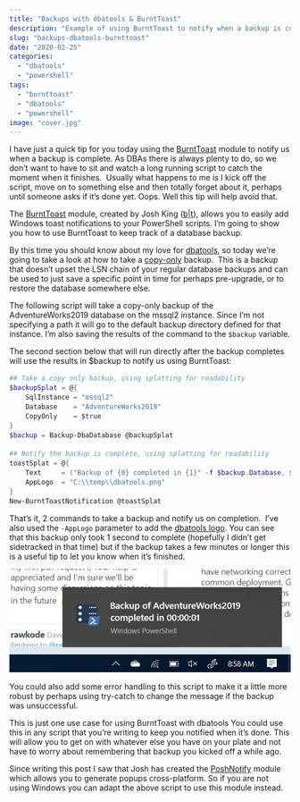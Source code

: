 ```yaml
---
title: "Backups with dbatools & BurntToast"
description: "Example of using BurntToast to notify when a backup is complete."
slug: "backups-dbatools-burnttoast"
date: "2020-02-25"
categories:
  - "dbatools"
  - "powershell"
tags:
  - "burnttoast"
  - "dbatools"
  - "powershell"
image: "cover.jpg"
---
```


I have just a quick tip for you today using the [BurntToast](https://github.com/Windos/BurntToast) module to notify us when a backup is complete. As DBAs there is always plenty to do, so we don’t want to have to sit and watch a long running script to catch the moment when it finishes.  Usually what happens to me is I kick off the script, move on to something else and then totally forget about it, perhaps until someone asks if it’s done yet. Oops. Well this tip will help avoid that.

The [BurntToast](https://github.com/Windos/BurntToast) module, created by Josh King ([b](https://toastit.dev/)|[t](https://twitter.com/windosnz)), allows you to easily add Windows toast notifications to your PowerShell scripts. I’m going to show you how to use BurntToast to keep track of a database backup.

By this time you should know about my love for [dbatools](https://dbatools.io/), so today we’re going to take a look at how to take a [copy-only](https://docs.microsoft.com/en-us/sql/relational-databases/backup-restore/copy-only-backups-sql-server?view=sql-server-ver15) backup.  This is a backup that doesn’t upset the LSN chain of your regular database backups and can be used to just save a specific point in time for perhaps pre-upgrade, or to restore the database somewhere else.

The following script will take a copy-only backup of the AdventureWorks2019 database on the mssql2 instance. Since I’m not specifying a path it will go to the default backup directory defined for that instance. I’m also saving the results of the command to the `$backup` variable.

The second section below that will run directly after the backup completes will use the results in $backup to notify us using BurntToast:

```PowerShell
## Take a copy only backup, using splatting for readability
$backupSplat = @{
    SqlInstance = "mssql2"
    Database    = "AdventureWorks2019"
    CopyOnly    = $true
}
$backup = Backup-DbaDatabase @backupSplat

## Notify the backup is complete, using splatting for readability
toastSplat = @{
    Text     = ("Backup of {0} completed in {1}" -f $backup.Database, $backup.Duration.ToString())
    AppLogo  = "C:\\temp\\dbatools.png"
}
New-BurntToastNotification @toastSplat
```

That’s it, 2 commands to take a backup and notify us on completion.  I’ve also used the `-AppLogo` parameter to add the [dbatools logo](https://github.com/sqlcollaborative/dbatools/blob/development/bin/dbatools.png). You can see that this backup only took 1 second to complete (hopefully I didn’t get sidetracked in that time) but if the backup takes a few minutes or longer this is a useful tip to let you know when it’s finished.

![](dbatoolsToast.jpg)

You could also add some error handling to this script to make it a little more robust by perhaps using try-catch to change the message if the backup was unsuccessful.

This is just one use case for using BurntToast with dbatools You could use this in any script that you’re writing to keep you notified when it’s done. This will allow you to get on with whatever else you have on your plate and not have to worry about remembering that backup you kicked off a while ago.

Since writing this post I saw that Josh has created the [PoshNotify](https://github.com/Windos/PoshNotify) module which allows you to generate popups cross-platform. So if you are not using Windows you can adapt the above script to use this module instead.
